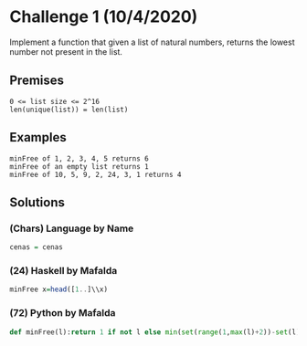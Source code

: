 # Challenge 1 (10/4/2020)

Implement a function that given a list of 
natural numbers, returns the lowest number 
not present in the list.

## Premises

```
0 <= list size <= 2^16
len(unique(list)) = len(list)
```

## Examples

```
minFree of 1, 2, 3, 4, 5 returns 6
minFree of an empty list returns 1
minFree of 10, 5, 9, 2, 24, 3, 1 returns 4
```

## Solutions

### (Chars) Language by Name  

```haskell
cenas = cenas
```

### (24) Haskell by Mafalda   

```haskell
minFree x=head([1..]\\x)
```

### (72) Python by Mafalda   

```python
def minFree(l):return 1 if not l else min(set(range(1,max(l)+2))-set(l))
```
